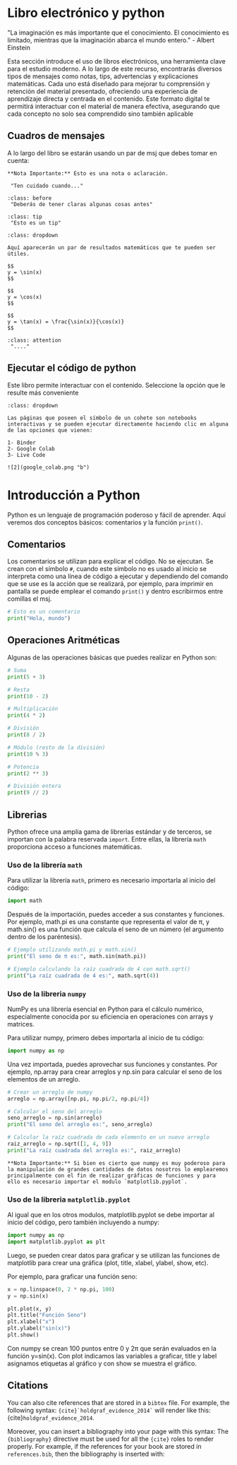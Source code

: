 # Libro electrónico y python
"La imaginación es más importante que el conocimiento. El conocimiento es limitado, mientras que la imaginación abarca el mundo entero." - Albert Einstein

Esta sección introduce el uso de libros electrónicos, una herramienta clave para el estudio moderno. A lo largo de este recurso, encontrarás diversos tipos de mensajes como notas, tips, advertencias y explicaciones matemáticas. Cada uno está diseñado para mejorar tu comprensión y retención del material presentado, ofreciendo una experiencia de aprendizaje directa y centrada en el contenido. Este formato digital te permitirá interactuar con el material de manera efectiva, asegurando que cada concepto no solo sea comprendido sino también aplicable

## Cuadros de mensajes 
A lo largo del libro se estarán usando un par de msj que debes tomar en cuenta:

```{note}
**Nota Importante:** Esto es una nota o aclaración.
```

```{warning} Advertencia
 "Ten cuidado cuando..."
```

```{admonition} Antes de empezar 
:class: before
 "Deberás de tener claras algunas cosas antes"
```

```{admonition} Tip para esta actividad
:class: tip
 "Esto es un tip"
```

```{admonition} Desarrollo matemático
:class: dropdown

Aquí aparecerán un par de resultados matemáticos que te pueden ser útiles.

$$
y = \sin(x)
$$

$$
y = \cos(x)
$$

$$
y = \tan(x) = \frac{\sin(x)}{\cos(x)}
$$
```


```{admonition} Atención
:class: attention
 "...."
```

## Ejecutar el código de python 
Este libro permite interactuar con el contenido. Seleccione la opción que le resulte más conveniente

```{tip}
:class: dropdown

Las páginas que poseen el símbolo de un cohete son notebooks interactivas y se pueden ejecutar directamente haciendo clic en alguna de las opciones que vienen: 

1- Binder
2- Google Colab
3- Live Code

![2](google_colab.png "b")
```

# Introducción a Python

Python es un lenguaje de programación poderoso y fácil de aprender. Aquí veremos dos conceptos básicos: comentarios y la función `print()`.

## Comentarios

Los comentarios se utilizan para explicar el código. No se ejecutan. Se crean con el símbolo `#`, cuando este símbolo no es usado al inicio se interpreta como una línea de código a ejecutar y dependiendo del comando que se use es la acción que se realizará, por ejemplo, para imprimir en pantalla se puede emplear el comando `print()` y dentro escribirmos entre comillas el msj.

```python
# Esto es un comentario
print("Hola, mundo")
```
## Operaciones Aritméticas
Algunas de las operaciones básicas que puedes realizar en Python son:
```python
# Suma
print(5 + 3)

# Resta
print(10 - 2)

# Multiplicación
print(4 * 2)

# División
print(8 / 2)

# Módulo (resto de la división)
print(10 % 3)

# Potencia
print(2 ** 3)

# División entera
print(9 // 2)
```

## Librerias 
Python ofrece una amplia gama de librerías estándar y de terceros, se importan con la palabra reservada `import`. Entre ellas, la librería `math` proporciona acceso a funciones matemáticas.

### Uso de la librería `math`

Para utilizar la librería `math`, primero es necesario importarla al inicio del código:

```python
import math
```

Después de la importación, puedes acceder a sus constantes y funciones. Por ejemplo, math.pi es una constante que representa el valor de π, y math.sin() es una función que calcula el seno de un número (el argumento dentro de los paréntesis).

```python
# Ejemplo utilizando math.pi y math.sin()
print("El seno de π es:", math.sin(math.pi))

# Ejemplo calculando la raíz cuadrada de 4 con math.sqrt()
print("La raíz cuadrada de 4 es:", math.sqrt(4))
```
### Uso de la libreria `numpy`

NumPy es una librería esencial en Python para el cálculo numérico, especialmente conocida por su eficiencia en operaciones con arrays y matrices. 

Para utilizar numpy, primero debes importarla al inicio de tu código:

```python
import numpy as np
```
Una vez importada, puedes aprovechar sus funciones y constantes. Por ejemplo, np.array para crear arreglos y np.sin para calcular el seno de los elementos de un arreglo.

```python
# Crear un arreglo de numpy
arreglo = np.array([np.pi, np.pi/2, np.pi/4])

# Calcular el seno del arreglo
seno_arreglo = np.sin(arreglo)
print("El seno del arreglo es:", seno_arreglo)

# Calcular la raíz cuadrada de cada elemento en un nuevo arreglo
raiz_arreglo = np.sqrt([1, 4, 9])
print("La raíz cuadrada del arreglo es:", raiz_arreglo)
```
```{note}
**Nota Importante:** Si bien es cierto que numpy es muy poderoso para la manipulación de grandes cantidades de datos nosotros lo emplearemos principalmente con el fin de realizar gráficas de funciones y para ello es necesario importar el modulo `matplotlib.pyplot`.
```
### Uso de la libreria `matplotlib.pyplot`

Al igual que en los otros modulos, matplotlib.pyplot se debe importar al inicio del código, pero también incluyendo a numpy:

```python
import numpy as np
import matplotlib.pyplot as plt
```
Luego, se pueden crear datos para graficar y se utilizan las funciones de matplotlib para crear una gráfica (plot, title, xlabel, ylabel, show, etc). 

Por ejemplo, para graficar una función seno:

```python
x = np.linspace(0, 2 * np.pi, 100)
y = np.sin(x)

plt.plot(x, y)
plt.title("Función Seno")
plt.xlabel("x")
plt.ylabel("sin(x)")
plt.show()
```

Con numpy se crean 100 puntos entre 0 y 2π que serán evaluados en la función y=sin(x).
Con plot indicamos las variables a graficar, title y label asignamos etiquetas al gráfico y con show se muestra el gráfico.  



## Citations

You can also cite references that are stored in a `bibtex` file. For example,
the following syntax: `` {cite}`holdgraf_evidence_2014` `` will render like
this: {cite}`holdgraf_evidence_2014`.

Moreover, you can insert a bibliography into your page with this syntax:
The `{bibliography}` directive must be used for all the `{cite}` roles to
render properly.
For example, if the references for your book are stored in `references.bib`,
then the bibliography is inserted with:

```{bibliography}
```